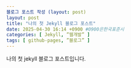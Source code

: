 ```yaml
---
블로그 포스트 작성 (layout: post)
layout: post
title: "나의 첫 Jekyll 블로그 포스트"
date: 2025-04-30 16:14 +0900 #0900은한국표준시
categories: [ Jekyll, ”웹개발” ]
tags: [ github‑pages, ”블로그” ]
---
```


나의 첫 jekyll 블로그 포스트입니다. 
